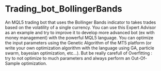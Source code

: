 # Trading_bot_BollingerBands
An MQL5 trading bot that uses the Bollinger Bands indicator to takes trades based on the volatility of a single currency.
You can use this Expert Advisor as an example and try to improve it to develop more advanced bot (ex with money management) with the powerful MQL5 language.
You can optimize the input parameters using the Genetic Algorithm of the MT5 platform (or write your own optimization algorithm with the language using GA, particle swarm, bayesian optimization, etc...).
But be really carefull of Overfitting : try to not optimize to much parameters and always perform an Out-Of-Sample optimization.
